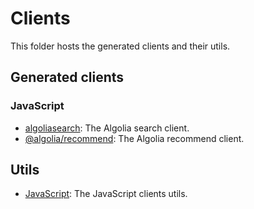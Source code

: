 # Clients

This folder hosts the generated clients and their utils.

## Generated clients

### JavaScript

- [algoliasearch](./algoliasearch-client-javascript/algoliasearch/): The Algolia search client.
- [@algolia/recommend](./algoliasearch-client-javascript/recommend/): The Algolia recommend client.

## Utils

- [JavaScript](./algoliasearch-client-javascript/utils/): The JavaScript clients utils.
